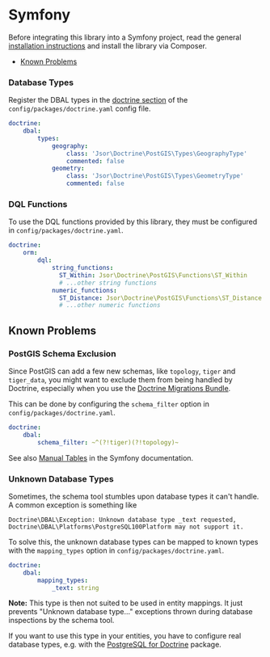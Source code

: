 Symfony
==

Before integrating this library into a Symfony project, read the general 
[installation instructions](../README.md#installation) and install the library
via Composer.

* [Known Problems](#known-problems)

### Database Types

Register the DBAL types in the
[doctrine section](https://symfony.com/doc/current/reference/configuration/doctrine.html)
of the `config/packages/doctrine.yaml` config file.

```yaml
doctrine:
    dbal:
        types:
            geography:
                class: 'Jsor\Doctrine\PostGIS\Types\GeographyType'
                commented: false
            geometry:
                class: 'Jsor\Doctrine\PostGIS\Types\GeometryType'
                commented: false
```

### DQL Functions

To use the DQL functions provided by this library, they must be configured in
`config/packages/doctrine.yaml`.

```yaml
doctrine:
    orm:
        dql:
            string_functions:
              ST_Within: Jsor\Doctrine\PostGIS\Functions\ST_Within
              # ...other string functions
            numeric_functions:
              ST_Distance: Jsor\Doctrine\PostGIS\Functions\ST_Distance
              # ...other numeric functions
```

Known Problems
--

### PostGIS Schema Exclusion

Since PostGIS can add a few new schemas, like `topology`, `tiger` and
`tiger_data`, you might want to exclude them from being handled by Doctrine,
especially when you use the [Doctrine Migrations Bundle](https://www.doctrine-project.org/projects/doctrine-migrations-bundle.html).

This can be done by configuring the `schema_filter` option in
`config/packages/doctrine.yaml`.

```yaml
doctrine:
    dbal:
        schema_filter: ~^(?!tiger)(?!topology)~
```

See also [Manual Tables](https://symfony.com/doc/current/bundles/DoctrineMigrationsBundle/index.html#manual-tables)
in the Symfony documentation.

### Unknown Database Types

Sometimes, the schema tool stumbles upon database types it can't handle.
A common exception is something like

```
Doctrine\DBAL\Exception: Unknown database type _text requested, Doctrine\DBAL\Platforms\PostgreSQL100Platform may not support it.
```

To solve this, the unknown database types can be mapped to known types with the
`mapping_types` option in `config/packages/doctrine.yaml`.

```yaml
doctrine:
    dbal:
        mapping_types:
            _text: string
```

**Note:** This type is then not suited to be used in entity mappings.
It just prevents "Unknown database type..." exceptions thrown during database
inspections by the schema tool.

If you want to use this type in your entities, you have to configure real
database types, e.g. with the [PostgreSQL for Doctrine](https://github.com/martin-georgiev/postgresql-for-doctrine)
package.
